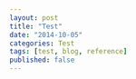 ```yaml
---
layout: post
title: "Test"
date: "2014-10-05"
categories: Test
tags: [test, blog, reference]
published: false
---
```

